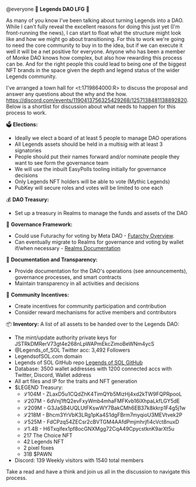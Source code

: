 @everyone 🚨 **Legends DAO LFG** 🚨

As many of you know I've been talking about turning Legends into a DAO. While I can't fully reveal the excellent reasons for doing this just yet (I'm front-running the news), I can start to float what the structure might look like and how we might go about transitioning. For this to work we're going to need the core community to buy in to the idea, but if we can execute it well it will be a net positive for everyone. Anyone who has been a member of Monke DAO knows how complex, but also how rewarding this process can be. And for the right people this could lead to being one of the biggest NFT brands in the space given the depth and legend status of the wider Legends community.

I've arranged a town hall for <t:1719864000:R> to discuss the proposal and answer any questions about the why and the how. https://discord.com/events/1190413756325429268/1257138481138892820. Below is a shortlist for discussion about what needs to happen for this process to work.

🗳️ **Elections:**
- Ideally we elect a board of at least 5 people to manage DAO operations
- All Legends assets should be held in a multisig with at least 3 signatories
- People should put their names forward and/or nominate people they want to see form the governance team
- We will use the inbuilt EasyPolls tooling initially for governance decisions
- Only Legends NFT holders will be able to vote (Mythic Legends)
- PubKey will secure roles and votes will be limited to one each

💰 **DAO Treasury:**
- Set up a treasury in Realms to manage the funds and assets of the DAO

📜 **Governance Framework:**
- Could use Futurachy for voting by Meta DAO - [Futarchy Overview](https://docs.themetadao.org/futarchy/overview).
- Can eventually migrate to Realms for governance and voting by wallet if/when necessary - [Realms Documentation](https://docs.realms.today/)

📖 **Documentation and Transparency:**
- Provide documentation for the DAO's operations (see announcements), governance processes, and smart contracts
- Maintain transparency in all activities and decisions

🎁 **Community Incentives:**
- Create incentives for community participation and contribution
- Consider reward mechanisms for active members and contributors

📦 **Inventory:**
A list of all assets to be handed over to the Legends DAO:

- The mint/update authority private keys for JSTRkDMRerV73gt4e268nLpWAPmEkcZimoBeWNm4ycS
- @Legends_of_SOL Twitter acc: 3,492 Followers
- LegendsofSOL.com domain
- Legends of SOL GitHub repo [Legends of SOL GitHub](https://github.com/legends-of-sol)
- Database: 3500 wallet addresses with 1200 connected accs with Twitter, Discord, Wallet address
- All art files and IP for the traits and NFT generation
- $LEGEND Treasury:
  - ℒ104M - ZLaxD5u1CQdZhK4TimQYb5MizHj4xd2kTW9FQPRpooL
  - ℒ207M - 6dVnj1ftQ2evFxyWmb4mhaFMFKvb16iXhpaLkfLGY5dE
  - ℒ209M - G3JaSB4UQLUtFKswWY7BakCMh6EB37k8kkrp1F4g5j1w
  - ℒ218M - Bhcm3YrVbK3LRg1pKa4S1dgFBrm7myqioU3MEVtvek2P
  - ℒ525M - FdCPzq54ZECsr2cBVTGM4AAfdPmjmhrjfi4cVct8nuxD
  - ℒ1.4B - H6Txqifex1pf8ocGNXMgg72CqA49CpycstknK9arXt5u
  - 217 The Choice NFT
  - 42 Legends NFT
  - 2 pixel foxes
  - 31B $PAWN
- Discord: 139 Weekly visitors with 1540 total members

Take a read and have a think and join us all in the discussion to navigate this process.
